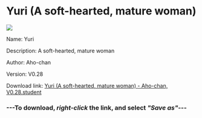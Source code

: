# Yuri (A soft-hearted, mature woman)

<img src = "https://raw.githubusercontent.com/Arbiter1223/Koukou-Gurashi-Custom-Students/master/Students/Files/Yuri%20(A%20soft-hearted%2C%20mature%20woman).png">

Name: Yuri

Description: A soft-hearted, mature woman

Author: Aho-chan

Version: V0.28

Download link: <a href="https://raw.githubusercontent.com/Arbiter1223/Koukou-Gurashi-Custom-Students/master/Students/Files/Yuri%20(A%20soft-hearted%2C%20mature%20woman)%20-%20Aho-chan%2C%20V0.28.student">Yuri (A soft-hearted, mature woman) - Aho-chan, V0.28.student</a>

### ---**To download, _right-click_ the link, and select _"Save as"_**---

